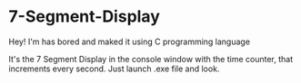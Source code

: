 # 7-Segment-Display
Hey! I'm has bored and maked it using C programming language

It's the 7 Segment Display in the console window with the time counter, that increments every second. Just launch .exe file and look.
